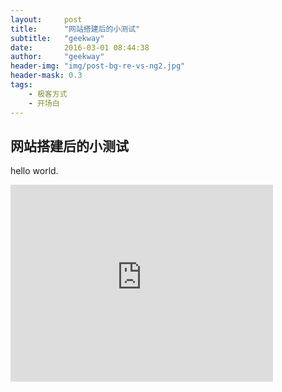 ```yaml
---
layout:     post
title:      "网站搭建后的小测试"
subtitle:   "geekway"
date:       2016-03-01 08:44:38
author:     "geekway"
header-img: "img/post-bg-re-vs-ng2.jpg"
header-mask: 0.3
tags:
    - 极客方式
    - 开场白
---
```

## 网站搭建后的小测试
hello world.  

<iframe width="420" height="315" src="http://www.youtube.com/embed/dQw4w9WgXcQ" frameborder="0" allowfullscreen></iframe>
